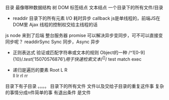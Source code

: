 目录  最像哪种数据结构 树
DOM 标签结点 文本结点
一个目录下的所有文件/目录


- readdir 目录下的所有元素
I/O 耗时异步 callback
js是单线程的，前端JS在DOM里 Ajax
线程的控制权交给主线程的话

js node 来到了后端 整台服务器
promise 可以解决异步变同步，可不可以直接变同步呢？
readdirSync 
Sync 同步，Async 异步

- 正则表达式
验证或匹配字符串或文本的规则 Object的一种
/^1[0-9]{10}$/.test('15070576876')
用于快速检索文本  /^[]{}$/
test match exec 

- 递归是遍历的要素
      Root
   L        R  
ll  lr    rl rr

目录下有子目录 。。。。
目录下的所有文件
  文件以及交给子目录的重复这件事
 复杂的事情分成n件简单的事
 有退出条件 是文件 